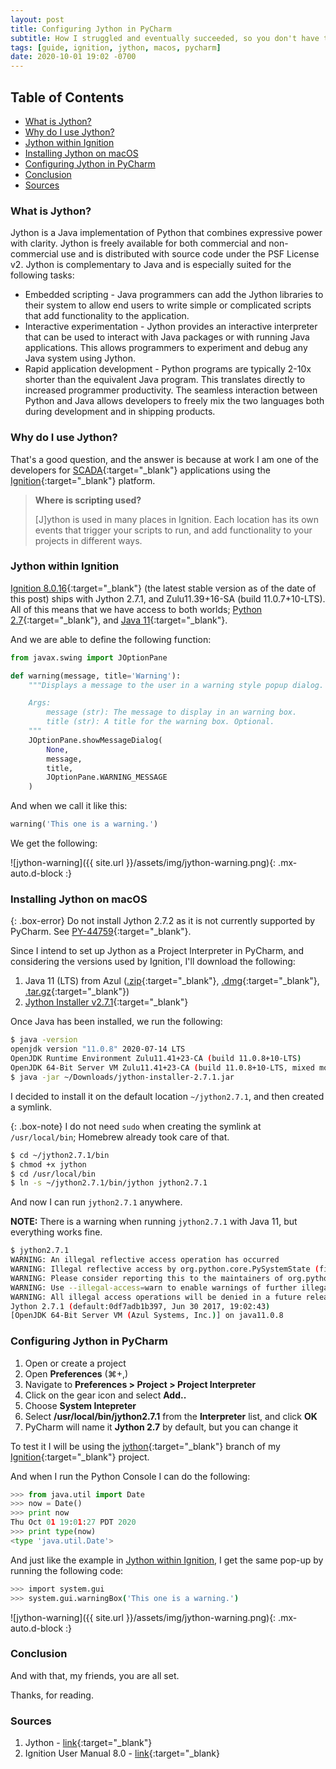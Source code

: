 ```yaml
---
layout: post
title: Configuring Jython in PyCharm
subtitle: How I struggled and eventually succeeded, so you don't have to
tags: [guide, ignition, jython, macos, pycharm]
date: 2020-10-01 19:02 -0700
---
```

## Table of Contents
- [What is Jython?](#what-is-jython)
- [Why do I use Jython?](#why-do-i-use-jython)
- [Jython within Ignition](#jython-within-ignition)
- [Installing Jython on macOS](#installing-jython-on-macos)
- [Configuring Jython in PyCharm](#configuring-jython-in-pycharm)
- [Conclusion](#conclusion)
- [Sources](#sources)

### What is Jython?

Jython is a Java implementation of Python that combines expressive power with clarity. Jython is freely available for both commercial and non-commercial use and is distributed with source code under the PSF License v2. Jython is complementary to Java and is especially suited for the following tasks:

- Embedded scripting - Java programmers can add the Jython libraries to their system to allow end users to write simple or complicated scripts that add functionality to the application.
- Interactive experimentation - Jython provides an interactive interpreter that can be used to interact with Java packages or with running Java applications. This allows programmers to experiment and debug any Java system using Jython.
- Rapid application development - Python programs are typically 2-10x shorter than the equivalent Java program. This translates directly to increased programmer productivity. The seamless interaction between Python and Java allows developers to freely mix the two languages both during development and in shipping products.

### Why do I use Jython?

That's a good question, and the answer is because at work I am one of the developers for [SCADA](https://en.wikipedia.org/wiki/SCADA){:target="_blank"} applications using the [Ignition](https://inductiveautomation.com/ignition/){:target="_blank"} platform.

> **Where is scripting used?**
>
> [J]ython is used in many places in Ignition. Each location has its own events that trigger your scripts to run, and add functionality to your projects in different ways.

### Jython within Ignition

[Ignition 8.0.16](https://inductiveautomation.com/downloads/ignition/8.0.16){:target="_blank"} (the latest stable version as of the date of this post) ships with Jython 2.7.1, and Zulu11.39+16-SA (build 11.0.7+10-LTS). All of this means that we have access to both worlds; [Python 2.7](https://docs.python.org/2/){:target="_blank"}, and [Java 11](https://docs.oracle.com/en/java/javase/11/docs/api/index.html){:target="_blank"}.

And we are able to define the following function:

```python
from javax.swing import JOptionPane

def warning(message, title='Warning'):
    """Displays a message to the user in a warning style popup dialog.

    Args:
        message (str): The message to display in an warning box.
        title (str): A title for the warning box. Optional.
    """
    JOptionPane.showMessageDialog(
        None,
        message,
        title,
        JOptionPane.WARNING_MESSAGE
    )
```

And when we call it like this:

```python
warning('This one is a warning.')
```

We get the following:

![jython-warning]({{ site.url }}/assets/img/jython-warning.png){: .mx-auto.d-block :}

### Installing Jython on macOS

{: .box-error}
Do not install Jython 2.7.2 as it is not currently supported by PyCharm. See [PY-44759](https://youtrack.jetbrains.com/issue/PY-44759){:target="_blank"}.

Since I intend to set up Jython as a Project Interpreter in PyCharm, and considering the versions used by Ignition, I'll download the following:

1. Java 11 (LTS) from Azul ([.zip](https://cdn.azul.com/zulu/bin/zulu11.41.23-ca-jdk11.0.8-macosx_x64.zip){:target="_blank"}, [.dmg](https://cdn.azul.com/zulu/bin/zulu11.41.23-ca-jdk11.0.8-macosx_x64.dmg){:target="_blank"}, [.tar.gz](https://cdn.azul.com/zulu/bin/zulu11.41.23-ca-jdk11.0.8-macosx_x64.tar.gz){:target="_blank"})
1. [Jython Installer v2.7.1](https://search.maven.org/artifact/org.python/jython-installer/2.7.1/jar){:target="_blank"}

Once Java has been installed, we run the following:

```bash
$ java -version
openjdk version "11.0.8" 2020-07-14 LTS
OpenJDK Runtime Environment Zulu11.41+23-CA (build 11.0.8+10-LTS)
OpenJDK 64-Bit Server VM Zulu11.41+23-CA (build 11.0.8+10-LTS, mixed mode)
$ java -jar ~/Downloads/jython-installer-2.7.1.jar
```

I decided to install it on the default location `~/jython2.7.1`, and then created a symlink.

{: .box-note}
I do not need `sudo` when creating the symlink at `/usr/local/bin`; Homebrew already took care of that.

```bash
$ cd ~/jython2.7.1/bin
$ chmod +x jython
$ cd /usr/local/bin
$ ln -s ~/jython2.7.1/bin/jython jython2.7.1
```

And now I can run `jython2.7.1` anywhere.

**NOTE:** There is a warning when running `jython2.7.1` with Java 11, but everything works fine.

```bash
$ jython2.7.1
WARNING: An illegal reflective access operation has occurred
WARNING: Illegal reflective access by org.python.core.PySystemState (file:/Users/thecesrom/jython2.7.1/jython.jar) to method java.io.Console.encoding()
WARNING: Please consider reporting this to the maintainers of org.python.core.PySystemState
WARNING: Use --illegal-access=warn to enable warnings of further illegal reflective access operations
WARNING: All illegal access operations will be denied in a future release
Jython 2.7.1 (default:0df7adb1b397, Jun 30 2017, 19:02:43) 
[OpenJDK 64-Bit Server VM (Azul Systems, Inc.)] on java11.0.8
```

### Configuring Jython in PyCharm

1. Open or create a project
1. Open **Preferences** (&#8984;+,)
1. Navigate to **Preferences > Project > Project Interpreter**
1. Click on the gear icon and select **Add..**
1. Choose **System Intepreter**
1. Select **/usr/local/bin/jython2.7.1** from the **Interpreter** list, and click **OK**
1. PyCharm will name it **Jython 2.7** by default, but you can change it

To test it I will be using the [jython](https://github.com/thecesrom/Ignition/tree/jython){:target="_blank"} branch of my [Ignition](https://github.com/thecesrom/Ignition){:target="_blank"} project.

And when I run the Python Console I can do the following:

```python
>>> from java.util import Date
>>> now = Date()
>>> print now
Thu Oct 01 19:01:27 PDT 2020
>>> print type(now)
<type 'java.util.Date'>
```

And just like the example in [Jython within Ignition](#jython-within-ignition), I get the same pop-up by running the following code:

```bash
>>> import system.gui
>>> system.gui.warningBox('This one is a warning.')
```

![jython-warning]({{ site.url }}/assets/img/jython-warning.png){: .mx-auto.d-block :}

### Conclusion

And with that, my friends, you are all set.

Thanks, for reading.

### Sources
1. Jython - [link](https://www.jython.org/){:target="_blank"}
1. Ignition User Manual 8.0 - [link](https://docs.inductiveautomation.com/display/DOC80/Scripting#Scripting-WhereIsScriptingUsed?){:target="_blank}